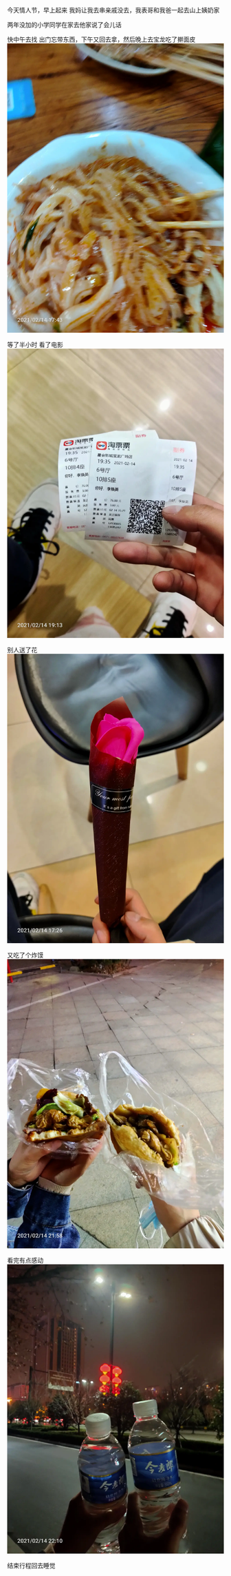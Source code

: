 今天情人节，早上起来
我妈让我去串亲戚没去，我表哥和我爸一起去山上姨奶家

两年没加的小学同学在家去他家说了会儿话

快中午去找
出门忘带东西，下午又回去拿，然后晚上去宝龙吃了擀面皮
![](../img/6904315-4919e125d82f9d83.jpg)

等了半小时
看了电影
![](../img/6904315-b8ac77243ce8f743.jpg)

别人送了花![](../img/6904315-e17d0d28b25946d6.jpg)

又吃了个炸馍
![](../img/6904315-d9a1800d79d03c65.jpg)

看完有点感动
![](../img/6904315-72b19d203c97f556.jpg)

结束行程回去睡觉
